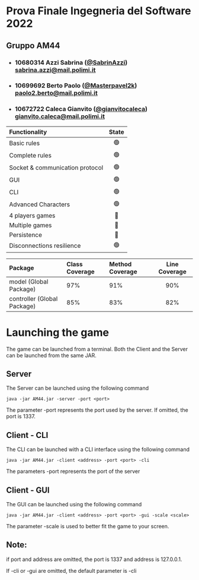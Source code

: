 # Prova Finale Ingegneria del Software 2022

## Gruppo AM44

- ### 10680314    Azzi Sabrina ([@SabrinAzzi](https://github.com/SabrinAzzi)) <br> sabrina.azzi@mail.polimi.it
- ### 10699692    Berto Paolo ([@Masterpavel2k](https://github.com/Masterpavel2k)) <br> paolo2.berto@mail.polimi.it
- ### 10672722    Caleca Gianvito ([@gianvitocaleca](https://github.com/gianvitocaleca)) <br> gianvito.caleca@mail.polimi.it

| Functionality                   | State |
|:--------------------------------|:-----:|
| Basic rules                     |  🟢   |
| Complete rules                  |  🟢   |
| Socket & communication protocol |  🟢   |
| GUI                             |  🟢   |
| CLI                             |  🟢   |
| Advanced Characters             |  🟢   |
| 4 players games                 |  🔴   |
| Multiple games                  |  🔴   |
| Persistence                     |  🔴   |
| Disconnections resilience       |  🟢   |


| Package  |Class Coverage|Method Coverage| Line Coverage |
|:-----------------|:--------------|:---------------------|:-------------:|
|   model (Global Package)   | 97%  | 91% |      90%      |
| controller (Global Package)  | 85% | 83% |      82%      |


# Launching the game

The game can be launched from a terminal. Both the Client and the Server can be launched from the same JAR.


## Server
The Server can be launched using the following command
```
java -jar AM44.jar -server -port <port>
```
The parameter -port represents the port used by the server. If omitted, the port is 1337.

## Client - CLI
The CLI can be launched with a CLI interface using the following command
```
java -jar AM44.jar -client <address> -port <port> -cli
```

The parameters -port represents the port of the server

## Client - GUI
The GUI can be launched using the following command
```
java -jar AM44.jar -client <address> -port <port> -gui -scale <scale>
```

The parameter -scale is used to better fit the game to your screen.

## Note:
if port and address are omitted, the port is 1337 and address is 127.0.0.1.

If -cli or -gui are omitted, the default parameter is -cli
